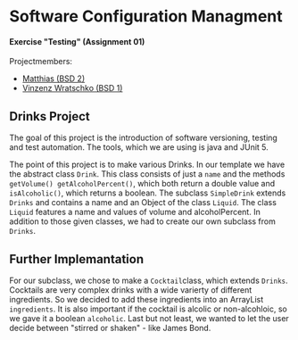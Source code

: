 # Software Configuration Managment

#### Exercise "Testing" (Assignment 01)

Projectmembers:

- [Matthias (BSD 2)](https://github.com/schneidermatthias)
- [Vinzenz Wratschko (BSD 1)](https://github.com/vinziw)

## Drinks Project

The goal of this project is the introduction of software versioning, testing and test automation. The tools, which we are using is java and JUnit 5.

The point of this project is to make various Drinks. In our template we have the abstract class ```Drink```. This class consists of just a ```name``` and the methods ```getVolume() getAlcoholPercent()```, which both return a double value and ```isAlcoholic()```, which returns a boolean. The subclass ```SimpleDrink``` extends ```Drinks``` and contains a name and an Object of the class ```Liquid```. The class ```Liquid``` features a name and values of volume and alcoholPercent. In addition to those given classes, we had to create our own subclass from ```Drinks```.

## Further Implemantation

For our subclass, we chose to make a ```Cocktail```class, which extends ```Drinks```. Cocktails are very complex drinks with a wide varierty of different ingredients. So we decided to add these ingredients into an ArrayList ```ingredients```. It is also important if the cocktail is alcolic or non-alcohloic, so we gave it a boolean ```alcoholic```. Last but not least, we wanted to let the user decide between "stirred or shaken" - like James Bond.


